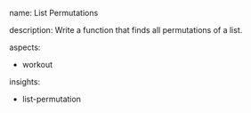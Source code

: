 name: List Permutations

description: Write a function that finds all permutations of a list.

aspects:
  - workout

insights:
  - list-permutation